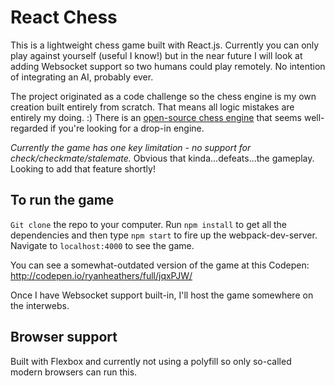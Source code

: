 # React Chess
This is a lightweight chess game built with React.js. Currently you can only play against yourself (useful I know!) but in the near future I will look at adding Websocket support so two humans could play remotely. No intention of integrating an AI, probably ever.

The project originated as a code challenge so the chess engine is my own creation built entirely from scratch. That means all logic mistakes are entirely my doing. :) There is an [open-source chess engine](https://github.com/jhlywa/chess.js) that seems well-regarded if you're looking for a drop-in engine.

*Currently the game has one key limitation - no support for check/checkmate/stalemate.* Obvious that kinda...defeats...the gameplay. Looking to add that feature shortly!

## To run the game
`Git clone` the repo to your computer. Run `npm install` to get all the dependencies and then type `npm start` to fire up the webpack-dev-server. Navigate to `localhost:4000` to see the game.

You can see a somewhat-outdated version of the game at this Codepen: http://codepen.io/ryanheathers/full/jqxPJW/

Once I have Websocket support built-in, I'll host the game somewhere on the interwebs.

## Browser support
Built with Flexbox and currently not using a polyfill so only so-called modern browsers can run this.
